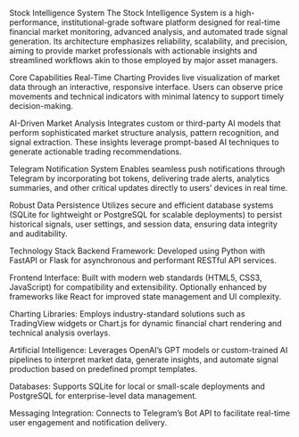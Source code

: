 Stock Intelligence System
The Stock Intelligence System is a high-performance, institutional-grade software platform designed for real-time financial market monitoring, advanced analysis, and automated trade signal generation. Its architecture emphasizes reliability, scalability, and precision, aiming to provide market professionals with actionable insights and streamlined workflows akin to those employed by major asset managers.

Core Capabilities
Real-Time Charting
Provides live visualization of market data through an interactive, responsive interface. Users can observe price movements and technical indicators with minimal latency to support timely decision-making.

AI-Driven Market Analysis
Integrates custom or third-party AI models that perform sophisticated market structure analysis, pattern recognition, and signal extraction. These insights leverage prompt-based AI techniques to generate actionable trading recommendations.

Telegram Notification System
Enables seamless push notifications through Telegram by incorporating bot tokens, delivering trade alerts, analytics summaries, and other critical updates directly to users’ devices in real time.

Robust Data Persistence
Utilizes secure and efficient database systems (SQLite for lightweight or PostgreSQL for scalable deployments) to persist historical signals, user settings, and session data, ensuring data integrity and auditability.

Technology Stack
Backend Framework: Developed using Python with FastAPI or Flask for asynchronous and performant RESTful API services.

Frontend Interface: Built with modern web standards (HTML5, CSS3, JavaScript) for compatibility and extensibility. Optionally enhanced by frameworks like React for improved state management and UI complexity.

Charting Libraries: Employs industry-standard solutions such as TradingView widgets or Chart.js for dynamic financial chart rendering and technical analysis overlays.

Artificial Intelligence: Leverages OpenAI’s GPT models or custom-trained AI pipelines to interpret market data, generate insights, and automate signal production based on predefined prompt templates.

Databases: Supports SQLite for local or small-scale deployments and PostgreSQL for enterprise-level data management.

Messaging Integration: Connects to Telegram’s Bot API to facilitate real-time user engagement and notification delivery.

